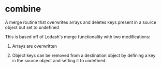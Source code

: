 # combine
A merge routine that overwrites arrays and deletes keys present in a source object but set to undefined

This is based off of Lodash's merge functionality with two modifications:

1) Arrays are overwritten

2) Object keys can be removed from a destination object by defining a key in the source object and setting it to undefined
